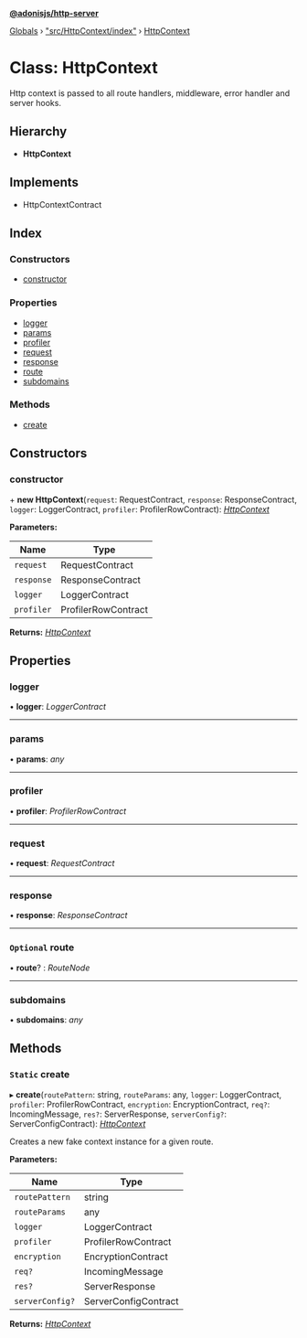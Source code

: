 **[@adonisjs/http-server](../README.md)**

[Globals](../README.md) › [&quot;src/HttpContext/index&quot;](../modules/_src_httpcontext_index_.md) › [HttpContext](_src_httpcontext_index_.httpcontext.md)

# Class: HttpContext

Http context is passed to all route handlers, middleware,
error handler and server hooks.

## Hierarchy

* **HttpContext**

## Implements

* HttpContextContract

## Index

### Constructors

* [constructor](_src_httpcontext_index_.httpcontext.md#constructor)

### Properties

* [logger](_src_httpcontext_index_.httpcontext.md#logger)
* [params](_src_httpcontext_index_.httpcontext.md#params)
* [profiler](_src_httpcontext_index_.httpcontext.md#profiler)
* [request](_src_httpcontext_index_.httpcontext.md#request)
* [response](_src_httpcontext_index_.httpcontext.md#response)
* [route](_src_httpcontext_index_.httpcontext.md#optional-route)
* [subdomains](_src_httpcontext_index_.httpcontext.md#subdomains)

### Methods

* [create](_src_httpcontext_index_.httpcontext.md#static-create)

## Constructors

###  constructor

\+ **new HttpContext**(`request`: RequestContract, `response`: ResponseContract, `logger`: LoggerContract, `profiler`: ProfilerRowContract): *[HttpContext](_src_httpcontext_index_.httpcontext.md)*

**Parameters:**

Name | Type |
------ | ------ |
`request` | RequestContract |
`response` | ResponseContract |
`logger` | LoggerContract |
`profiler` | ProfilerRowContract |

**Returns:** *[HttpContext](_src_httpcontext_index_.httpcontext.md)*

## Properties

###  logger

• **logger**: *LoggerContract*

___

###  params

• **params**: *any*

___

###  profiler

• **profiler**: *ProfilerRowContract*

___

###  request

• **request**: *RequestContract*

___

###  response

• **response**: *ResponseContract*

___

### `Optional` route

• **route**? : *RouteNode*

___

###  subdomains

• **subdomains**: *any*

## Methods

### `Static` create

▸ **create**(`routePattern`: string, `routeParams`: any, `logger`: LoggerContract, `profiler`: ProfilerRowContract, `encryption`: EncryptionContract, `req?`: IncomingMessage, `res?`: ServerResponse, `serverConfig?`: ServerConfigContract): *[HttpContext](_src_httpcontext_index_.httpcontext.md)*

Creates a new fake context instance for a given route.

**Parameters:**

Name | Type |
------ | ------ |
`routePattern` | string |
`routeParams` | any |
`logger` | LoggerContract |
`profiler` | ProfilerRowContract |
`encryption` | EncryptionContract |
`req?` | IncomingMessage |
`res?` | ServerResponse |
`serverConfig?` | ServerConfigContract |

**Returns:** *[HttpContext](_src_httpcontext_index_.httpcontext.md)*